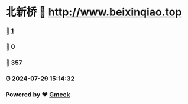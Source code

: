 # 北新桥 :link: http://www.beixinqiao.top 
### :page_facing_up: [1](http://www.beixinqiao.top/tag.html) 
### :speech_balloon: 0 
### :hibiscus: 357 
### :alarm_clock: 2024-07-29 15:14:32 
### Powered by :heart: [Gmeek](https://github.com/Meekdai/Gmeek)
